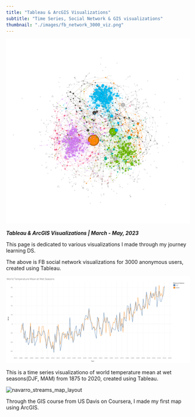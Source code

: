 ```yaml
---
title: "Tableau & ArcGIS Visualizations"
subtitle: "Time Series, Social Network & GIS visualizations"
thumbnail: "./images/fb_network_3000_viz.png"
---
```


![fb_network_3000_viz](../images/fb_network_3000_viz.png)

_**Tableau & ArcGIS Visualizations | March - May, 2023**_

This page is dedicated to various visualizations I made through my journey learning DS.

The above is FB social network visualizations for 3000 anonymous users, created using Tableau.

![World_Temperature_Mean_at_Wet_Seasons_using_Tableau](../images/World_Temperature_Mean_at_Wet_Seasons_using_Tableau.png)

This is a time series visualizationo of world temperature mean at wet seasons(DJF, MAM) from 1875 to 2020, created using Tableau.

![navarro_streams_map_layout](../images/navarro_streams_map_layout.png)

Through the GIS course from US Davis on Coursera, I made my first map using ArcGIS.
